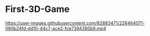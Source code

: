 # First-3D-Game




https://user-images.githubusercontent.com/82883471/228464071-090b24fd-dd10-44c7-ace2-fce7394380b9.mp4



